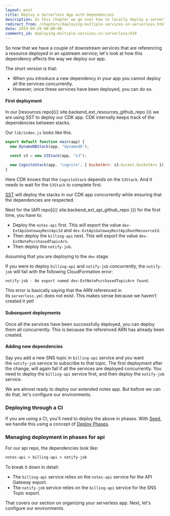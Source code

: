 ```yaml
---
layout: post
title: Deploy a Serverless App with Dependencies
description: In this chapter we go over how to locally deploy a serverless app with multiple interdependent services. So you'll need to ensure that you deploy the service that is exporting the reference before deploying the one that imports it. You'll only need to do this for the first time.
redirect_from: /chapters/deploying-multiple-services-in-serverless.html
date: 2019-09-29 00:00:00
comments_id: deploying-multiple-services-in-serverless/410
---
```


So now that we have a couple of downstream services that are referencing a resource deployed in an upstream service; let's look at how this dependency affects the way we deploy our app.

The short version is that:

- When you introduce a new dependency in your app you cannot deploy all the services concurrently.
- However, once these services have been deployed, you can do so.

#### First deployment

In our [resources repo]({{ site.backend_ext_resources_github_repo }}) we are using SST to deploy our CDK app. CDK internally keeps track of the dependencies between stacks.

Our `lib/index.js` looks like this.

``` javascript
export default function main(app) {
  new DynamoDBStack(app, "dynamodb");

  const s3 = new S3Stack(app, "s3");

  new CognitoStack(app, "cognito", { bucketArn: s3.bucket.bucketArn });
}
```

Here CDK knows that the `CognitoStack` depends on the `S3Stack`. And it needs to wait for the `S3Stack` to complete first.

[SST](https://github.com/serverless-stack/serverless-stack) will deploy the stacks in our CDK app concurrently while ensuring that the dependencies are respected.

Next for the [API repo]({{ site.backend_ext_api_github_repo }}) for the first time, you have to:

- Deploy the `notes-api` first. This will export the value `dev-ExtApiGatewayRestApiId` and `dev-ExtApiGatewayRestApiRootResourceId`.
- Then deploy the `billing-api` next. This will export the value `dev-ExtNotePurchasedTopicArn`.
- Then deploy the `notify-job`.

Assuming that you are deploying to the `dev` stage.

If you were to deploy `billing-api` and `notify-job` concurrently, the `notify-job` will fail with the following CloudFormation error:

``` txt
notify-job - No export named dev-ExtNotePurchasedTopicArn found.
```

This error is basically saying that the ARN referenced in its `serverless.yml` does not exist. This makes sense because we haven’t created it yet!

#### Subsequent deployments

Once all the services have been successfully deployed, you can deploy them all concurrently. This is because the referenced ARN has already been created.

#### Adding new dependencies

Say you add a new SNS topic in `billing-api` service and you want the `notify-job` service to subscribe to that topic. The first deployment after the change, will again fail if all the services are deployed concurrently. You need to deploy the `billing-api` service first, and then deploy the `notify-job` service.

We are almost ready to deploy our extended notes app. But before we can do that, let's configure our environments.

### Deploying through a CI

If you are using a CI, you'll need to deploy the above in phases. With [Seed](https://seed.run), we handle this using a concept of [Deploy Phases](https://seed.run/docs/configuring-deploy-phases).

### Managing deployment in phases for api

For our api repo, the dependencies look like:
``` txt
notes-api > billing-api > notify-job
```
To break it down in detail:
- The `billing-api` service relies on the `notes-api` service for the API Gateway export.
- The `notify-job` service relies on the `billing-api` service for the SNS Topic export.

That covers our section on organizing your serverless app. Next, let's configure our environments.

